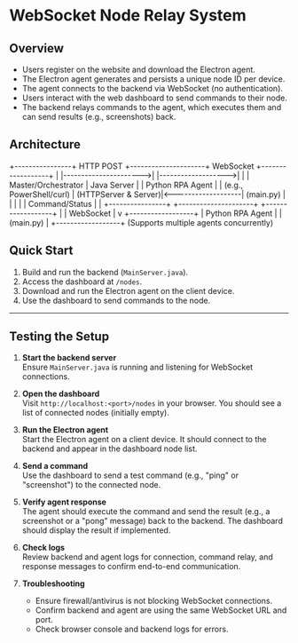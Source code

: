 # WebSocket Node Relay System

## Overview

- Users register on the website and download the Electron agent.
- The Electron agent generates and persists a unique node ID per device.
- The agent connects to the backend via WebSocket (no authentication).
- Users interact with the web dashboard to send commands to their node.
- The backend relays commands to the agent, which executes them and can send results (e.g., screenshots) back.

## Architecture

+----------------+       HTTP POST       +---------------------+     WebSocket      +------------------+
|                |---------------------->|                     |------------------->|                  |
| Master/Orchestrator                    | Java Server         |                    | Python RPA Agent |
| (e.g., PowerShell/curl)                | (HTTPServer & Server)|<-------------------| (main.py)        |
|                |                       |                     |    Command/Status  |                  |
+----------------+                       +---------------------+                    +------------------+
                                                    |
                                                    | WebSocket
                                                    |
                                                    v
                                          +------------------+
                                          | Python RPA Agent |
                                          | (main.py)        |
                                          +------------------+
                                          (Supports multiple agents concurrently)

## Quick Start

1. Build and run the backend (`MainServer.java`).
2. Access the dashboard at `/nodes`.
3. Download and run the Electron agent on the client device.
4. Use the dashboard to send commands to the node.

---

## Testing the Setup

1. **Start the backend server**  
   Ensure `MainServer.java` is running and listening for WebSocket connections.

2. **Open the dashboard**  
   Visit `http://localhost:<port>/nodes` in your browser. You should see a list of connected nodes (initially empty).

3. **Run the Electron agent**  
   Start the Electron agent on a client device. It should connect to the backend and appear in the dashboard node list.

4. **Send a command**  
   Use the dashboard to send a test command (e.g., "ping" or "screenshot") to the connected node.

5. **Verify agent response**  
   The agent should execute the command and send the result (e.g., a screenshot or a "pong" message) back to the backend. The dashboard should display the result if implemented.

6. **Check logs**  
   Review backend and agent logs for connection, command relay, and response messages to confirm end-to-end communication.

7. **Troubleshooting**  
   - Ensure firewall/antivirus is not blocking WebSocket connections.
   - Confirm backend and agent are using the same WebSocket URL and port.
   - Check browser console and backend logs for errors.



